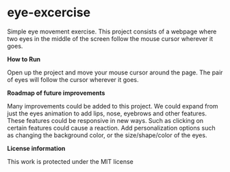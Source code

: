 # eye-excercise
Simple eye movement exercise.
This project consists of a webpage where two eyes in the middle of the screen follow the mouse cursor wherever it goes.

**How to Run** 

Open up the project and move your mouse cursor around the page. The pair of eyes will follow the cursor wherever it goes. 

**Roadmap of future improvements**

Many improvements could be added to this project. We could expand from just the eyes animation to add lips, nose, eyebrows and other features.
These features could be responsive in new ways. Such as clicking on certain features could cause a reaction.
Add personalization options such as changing the background color, or the size/shape/color of the eyes.

**License information**

This work is protected under the MIT license 
